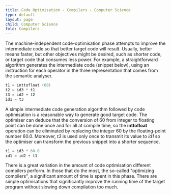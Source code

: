 ```yaml
---
title: Code Optimisation - Compilers - Computer Science
type: default
layout: page
child: Computer Science
fold: Compilers
---
```


The machine-independent code-optimisation phase attempts to improve the
intermediate code so that better target code will result. Usually, better means
faster, but other objectives might be desired, such as shorter code, or target
code that consumes less power. For example, a straightforward algorithm
generates the intermediate code (snippet below), using an instruction for each
operator in the three representation that comes from the semantic analyser.

```c
t1 = inttofloat (60)
t2 = id3 * t1
t3 = id2 + t2
id1 = t3
```

A simple intermediate code generation algorithm followed by code optimisation is
a reasonable way to generate good target code. The optimiser can deduce that the
conversion of 60 from integer to floating point can be done once and for all at
compile time, so the **inttofloat** operation can be eliminated by replacing the
integer 60 by the floating-point number 60.0. Moreover, _t3_ is used only once
to transmit its value to _id1_ so the optimiser can transform the previous
snippet into a shorter sequence.

```c
t1 = id3 * 60.0
id1 = id2 + t1
```

There is a great variation in the amount of code optimisation different
compilers perform. In those that do the most, the so-called "optimizing
compilers", a significant amount of time is spent in this phase. There are
simple optimisations that significantly improve the running time of the target
program without slowing down compilation too much.
